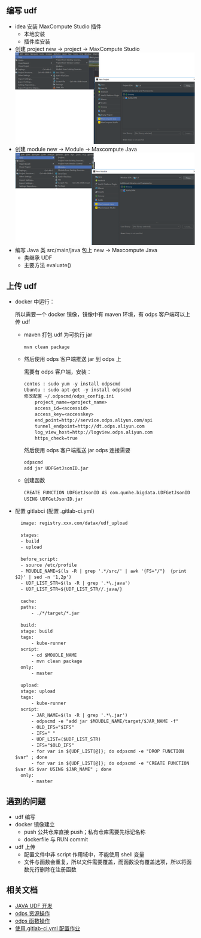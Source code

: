 ## 编写 udf

- idea 安装 MaxCompute Studio 插件
  - 本地安装
  - 插件库安装
- 创建 project
  new -> project -> MaxCompute Studio
  ![创建project](./image/创建项目.png)
- 创建 module
  new -> Module -> Maxcompute Java
  ![创建module](./image/创建模块.png)
- 编写 Java 类
  src/main/java 包上 new -> Maxcompute Java
  - 类继承 UDF
  - 主要方法 evaluate()

## 上传 udf

- docker 中运行：

  所以需要一个 docker 镜像，镜像中有 maven 环境，有 odps 客户端可以上传 udf

  - maven 打包 udf 为可执行 jar

    `mvn clean package`

  - 然后使用 odps 客户端推送 jar 到 odps 上

    需要有 odps 客户端，安装：

    ```
    centos : sudo yum -y install odpscmd
    Ubuntu : sudo apt-get -y install odpscmd
    修改配置 ~/.odpscmd/odps_config.ini
        project_name=<project_name>
        access_id=<accessid>
        access_key=<accesskey>
        end_point=http://service.odps.aliyun.com/api
        tunnel_endpoint=http://dt.odps.aliyun.com
        log_view_host=http://logview.odps.aliyun.com
        https_check=true
    ```

    然后使用 odps 客户端推送 jar
    odps 连接需要

    ```
    odpscmd
    add jar UDFGetJsonID.jar
    ```

  - 创建函数

    `CREATE FUNCTION UDFGetJsonID AS com.qunhe.bigdata.UDFGetJsonID USING UDFGetJsonID.jar`

- 配置 gitlabci (配置 .gitlab-ci.yml)

  ```
    image: registry.xxx.com/datax/udf_upload

    stages:
    - build
    - upload

    before_script:
    - source /etc/profile
    - MOUDLE_NAME=$(ls -R | grep '.*/src/' | awk '{FS="/"}  {print $2}' | sed -n '1,2p')
    - UDF_LIST_STR=$(ls -R | grep '.*\.java')
    - UDF_LIST_STR=${UDF_LIST_STR//.java/}

    cache:
    paths:
        - ./*/target/*.jar

    build:
    stage: build
    tags:
        - kube-runner
    script:
        - cd $MOUDLE_NAME
        - mvn clean package
    only:
        - master

    upload:
    stage: upload
    tags:
        - kube-runner
    script:
        - JAR_NAME=$(ls -R | grep '.*\.jar')
        - odpscmd -e "add jar $MOUDLE_NAME/target/$JAR_NAME -f"
        - OLD_IFS="$IFS"
        - IFS=" "
        - UDF_LIST=($UDF_LIST_STR)
        - IFS="$OLD_IFS"
        - for var in ${UDF_LIST[@]}; do odpscmd -e "DROP FUNCTION $var" ; done
        - for var in ${UDF_LIST[@]}; do odpscmd -e "CREATE FUNCTION $var AS $var USING $JAR_NAME" ; done
    only:
        - master

  ```

## 遇到的问题

- udf 编写
- docker 镜像建立
  - push 公共仓库直接 push；私有仓库需要先标记名称
  - dockerfile 与 RUN commit
- udf 上传
  - 配置文件中非 script 作用域中，不能使用 shell 变量
  - 文件与函数会重复，所以文件需要覆盖，而函数没有覆盖选项，所以将函数先行删除在注册函数

## 相关文档

- [JAVA UDF 开发](https://help.aliyun.com/document_detail/27811.html?spm=a2c4g.11186623.6.569.21e82343E8880r)
- [odps 资源操作](https://help.aliyun.com/document_detail/27831.html)
- [odps 函数操作](https://help.aliyun.com/document_detail/27832.html)
- [使用.gitlab-ci.yml 配置作业](https://gitlab.qunhequnhe.com/help/ci/yaml/README)
